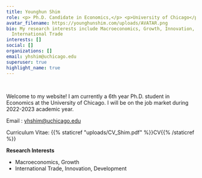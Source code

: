 ```yaml
---
title: Younghun Shim
role: <p> Ph.D. Candidate in Economics,</p> <p>University of Chicago</p>
avatar_filename: https://younghunshim.com/uploads/AVATAR.png
bio: My research interests include Macroeconomics, Growth, Innovation, and
  International Trade
interests: []
social: []
organizations: []
email: yhshim@uchicago.edu
superuser: true
highlight_name: true
---
```

<meta name=theme-color content="#2962ff">

 ﻿<br> 

Welcome to my website! I am currently a 6th year Ph.D. student in Economics at the University of Chicago. I will be on the job market during 2022-2023 academic year.

Email : <font color="#5040ae">yhshim@uchicago.edu </font>

Curriculum Vitae: {{% staticref "uploads/CV_Shim.pdf" %}}CV{{% /staticref %}}

**R﻿esearch Interests**

<ul><li>M﻿acroeconomics, Growth </li>

<li>International Trade, Innovation, Development </li> </ul>